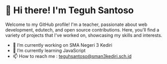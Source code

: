 # 👋 Hi there! I'm Teguh Santoso

Welcome to my GitHub profile! I'm a teacher, passionate about web development, edutech, and open source contributions. Here, you'll find a variety of projects that I've worked on, showcasing my skills and interests.

- 🔭 I’m currently working on SMA Negeri 3 Kediri
- 🌱 I’m currently learning JavaScript
- 📫 How to reach me : teguhsantoso@sman3kediri.sch.id
